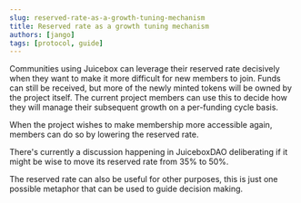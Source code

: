 ```yaml
---
slug: reserved-rate-as-a-growth-tuning-mechanism
title: Reserved rate as a growth tuning mechanism
authors: [jango]
tags: [protocol, guide]
---
```


Communities using Juicebox can leverage their reserved rate decisively when they want to make it more difficult for new members to join. Funds can still be received, but more of the newly minted tokens will be owned by the project itself. The current project members can use this to decide how they will manage their subsequent growth on a per-funding cycle basis. 

When the project wishes to make membership more accessible again, members can do so by lowering the reserved rate.

There's currently a discussion happening in JuiceboxDAO deliberating if it might be wise to move its reserved rate from 35% to 50%.

The reserved rate can also be useful for other purposes, this is just one possible metaphor that can be used to guide decision making.
